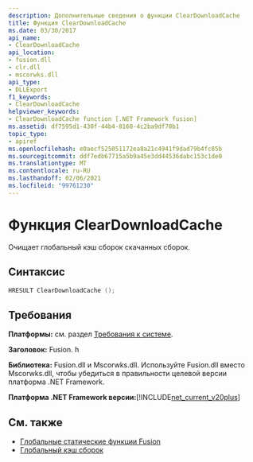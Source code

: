 ```yaml
---
description: Дополнительные сведения о функции ClearDownloadCache
title: Функция ClearDownloadCache
ms.date: 03/30/2017
api_name:
- ClearDownloadCache
api_location:
- fusion.dll
- clr.dll
- mscorwks.dll
api_type:
- DLLExport
f1_keywords:
- ClearDownloadCache
helpviewer_keywords:
- ClearDownloadCache function [.NET Framework fusion]
ms.assetid: df7595d1-430f-44b4-8160-4c2ba9df70b1
topic_type:
- apiref
ms.openlocfilehash: e0aecf525051172ea8a21c4941f9dad79b4fc85b
ms.sourcegitcommit: ddf7edb67715a5b9a45e3dd44536dabc153c1de0
ms.translationtype: MT
ms.contentlocale: ru-RU
ms.lasthandoff: 02/06/2021
ms.locfileid: "99761230"
---
```

# <a name="cleardownloadcache-function"></a>Функция ClearDownloadCache

Очищает глобальный кэш сборок скачанных сборок.  
  
## <a name="syntax"></a>Синтаксис  
  
```cpp  
HRESULT ClearDownloadCache ();  
```  
  
## <a name="requirements"></a>Требования  

 **Платформы:** см. раздел [Требования к системе](../../get-started/system-requirements.md).  
  
 **Заголовок:** Fusion. h  
  
 **Библиотека:** Fusion.dll и Mscorwks.dll. Используйте Fusion.dll вместо Mscorwks.dll, чтобы убедиться в правильности целевой версии платформа .NET Framework.  
  
 **Платформа .NET Framework версии:**[!INCLUDE[net_current_v20plus](../../../../includes/net-current-v20plus-md.md)]  
  
## <a name="see-also"></a>См. также

- [Глобальные статические функции Fusion](fusion-global-static-functions.md)
- [Глобальный кэш сборок](../../app-domains/gac.md)
